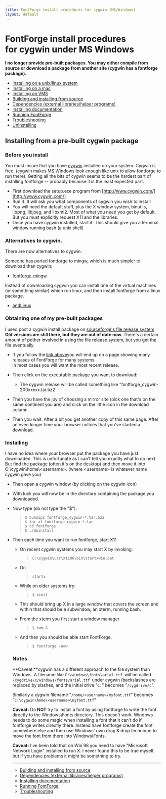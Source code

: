 ```yaml
---
title: FontForge install procedures for cygwin (MS/Windows)
layout: default
---
```



FontForge install procedures\
 for cygwin under MS Windows
=============================

**I no longer provide pre-built packages. You may either compile from
source or download a package from another site (cygwin has a fontforge
package).**

-   [Installing on a unix/linux system](nix-install.html)
-   [Installing on a mac](mac-install.html)
-   [Installing on VMS](vms-install.html)
-   [Building and installing from source](source-build.html#MS)
-   [Dependencies (external libraries/helper
    programs)](source-build.html#Dependencies)
-   [Installing documentation](source-build.html#Documentation)
-   [Running FontForge](running.html#cygwin)
-   [Troubleshooting](running.html#cygwin-troubles)
-   [Uninstalling](uninstall.html)

Installing from a pre-built cygwin package
------------------------------------------

### Before you install

You must insure that you have [cygwin](http://www.cygwin.com/) installed
on your system. Cygwin is free. (cygwin makes MS Windows look enough
like unix to allow fontforge to run there). Getting all the bits of
cygwin seems to be the hardest part of installing fontforge -- probably
because it is the least expected part.

-   First download the setup.exe program from
    [http://www.cygwin.com/](http://www.cygwin.com/)
-   Run it. It will ask you what components of cygwin you wish to
    install
-   You will need the default stuff, plus the X window system, binutils,
    libpng, libjpeg, and libxml2.
    Most of what you need you get by default. But you must explicitly
    request X11 and the libraries.
-   Once you have cygwin installed, start it. This should give you a
    terminal window running bash (a unix shell)

### Alternatives to cygwin.

There are now alternatives to cygwin.

Someone has ported fontforge to mingw, which is much simpler to download
than cygwin:

-   [fontforge-mingw](http://www.geocities.jp/meir000/fontforge/)

Instead of downloading cygwin you can install one of the virtual
machines (or something similar) which run linux, and then install
fontforge from a linux package.

-   [andLinux](http://www.andlinux.org/)

### Obtaining one of my pre-built packages

I used post a cygwin install package on [sourceforge's file release
system](http://sourceforge.net/projects/fontforge/files/fontforge-executables/).
**Old versions are still there, but they are out of date now.** There's
a certain amount of pother involved in using the file release system,
but you get the file eventually.

-   If you follow the [link
    above](http://sourceforge.net/projects/fontforge/files/fontforge-executables/)you
    will end up on a page showing many releases of FontForge for many
    systems\
     in most cases you will want the most recent release.
-   Then click on the executable package you want to download:
    -   The cygwin release will be called something like
        "fontforge\_cygwin-200xxxxx.tar.bz2

-   Then you have the joy of choosing a mirror site (pick one that's on
    the same continent you are) and click on the little icon in the
    download column
-   Then you wait. After a bit you get another copy of this same page.
    After an even longer time your browser notices that you've started a
    download.

### Installing

I have no idea where your browser put the package you have just
downloaded. This is unfortunate as I can't tell you exactly what to do
next. But find the package (often it's on the desktop) and then move it
into C:\\cygwin\\home\\\<username\>. (where \<username\> is whatever
name cygwin gave you)

-   Then open a cygwin window (by clicking on the cygwin icon)
-   With luck you will now be in the directory containing the package
    you downloaded.
-   Now type (do not type the "\$"):

    >     $ bunzip2 fontforge_cygwin-*.tar.bz2
    >     $ tar xf fontforge_cygwin-*.tar
    >     $ cd fontforge
    >     $ ./doinstall

-   Then each time you want to run fontforge, start X11

    -   On recent cygwin systems you may start X by invoking:

        >     C:\cygwin\usr\X11R6\bin\startxwin.bat

    -   Or:

        >     startx

    -   While on older systems try:

        >     $ xinit

    -   This should bring up X in a large window that covers the screen
        and within that should be a subwindow, an xterm, running bash.
    -   From the xterm you first start a window manager

        >     $ twm &

    -   And then you should be able start FontForge.

        >     $ fontforge -new

    ### Notes

    **Caveat:**cygwin has a different approach to the file system than
    Windows. A filename like `C:\windows\fonts\arial.ttf `will be called
    `/cygdrive/c/windows/fonts/arial.ttf `under cygwin (backslashes are
    replaced by slashes, and the initial drive "`C:`" becomes
    "`/cygdrive/c`".

    Similarly a cygwin filename "`/home/<username>/myfont.ttf`" becomes
    "`C:\cygwin\home\<username>\myfont.ttf`"

    **Caveat:** Do **NOT** try to install a font by using fontforge to
    write the font directly to the Windows\\Fonts directory. This
    doesn't work. Windows needs to do some magic when installing a font
    that it can't do if fontforge writes directly there. Instead have
    fontforge create the font somewhere else and then use Windows' own
    drag & drop technique to move the font from there into
    Windows\\Fonts.

    **Caveat:** I've been told that on Win 98 you need to have
    "Microsoft Network Login" installed to run X. I never found this to
    be true myself, but if you have problems it might be something to
    try.

    * * * * *

    -   [Building and installing from source](source-build.html#MS)
    -   [Dependencies (external libraries/helper
        programs)](source-build.html#Dependencies)
    -   [Installing documentation](source-build.html#Documentation)
    -   [Running FontForge](running.html#cygwin)
    -   [Troubleshooting](running.html#cygwin-troubles)


